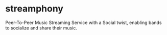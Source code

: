 streamphony
===========

Peer-To-Peer Music Streaming Service with a Social twist, enabling bands to socialize and share their music.
